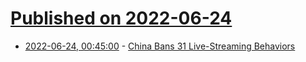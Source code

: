 # [Published on 2022-06-24](index.md)

* [2022-06-24, 00:45:00](https://yro.slashdot.org/story/22/06/23/2127232/china-bans-31-live-streaming-behaviors?utm_source=rss1.0mainlinkanon&utm_medium=feed) - [China Bans 31 Live-Streaming Behaviors](https://yro.slashdot.org/story/22/06/23/2127232/china-bans-31-live-streaming-behaviors?utm_source=rss1.0mainlinkanon&utm_medium=feed)
